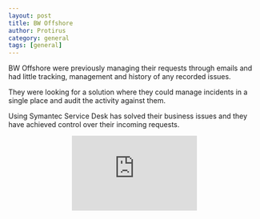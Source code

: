 ```yaml
---
layout: post
title: BW Offshore
author: Protirus
category: general
tags: [general]
---
```


BW Offshore were previously managing their requests through emails and had little tracking, management and history of any recorded issues.

They were looking for a solution where they could manage incidents in a single place and audit the activity against them.

Using Symantec Service  Desk has solved their business issues and they have achieved control  over their incoming requests. 

<div style="text-align: center;">
    <iframe width="250" height="150" src="https://www.youtube.com/embed/DMmXnzpfj-w" frameborder="0" allowfullscreen=""></iframe>
</div>